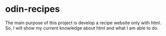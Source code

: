 # odin-recipes
The main purpose of this project is develop a recipe website only with html. So, I will show my current knowledge about html and what I am able to do.
